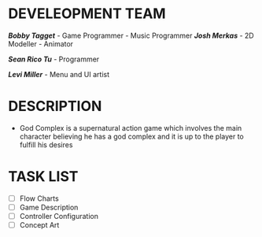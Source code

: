 
DEVELEOPMENT TEAM
=================

  _**Bobby Tagget**_
      - Game Programmer
      - Music Programmer
  _**Josh Merkas**_
      - 2D Modeller
      - Animator
      
  _**Sean Rico Tu**_
      - Programmer
      
  _**Levi Miller**_
      - Menu and UI artist

DESCRIPTION
===========

  * God Complex is a supernatural action game which involves the main character believing he has a god complex and it is up to the player to fulfill his desires
  
TASK LIST
=========

- [ ] Flow Charts
- [ ] Game Description
- [ ] Controller Configuration
- [ ] Concept Art

